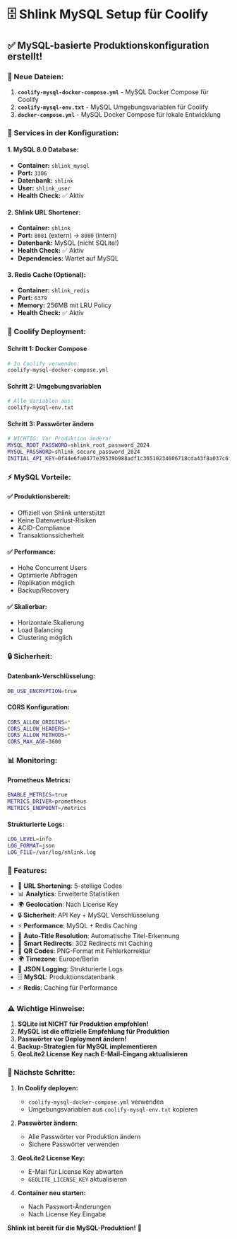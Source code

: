 # 🗄️ Shlink MySQL Setup für Coolify

## ✅ **MySQL-basierte Produktionskonfiguration erstellt!**

### **📁 Neue Dateien:**

1. **`coolify-mysql-docker-compose.yml`** - MySQL Docker Compose für Coolify
2. **`coolify-mysql-env.txt`** - MySQL Umgebungsvariablen für Coolify
3. **`docker-compose.yml`** - MySQL Docker Compose für lokale Entwicklung

### **🔧 Services in der Konfiguration:**

#### **1. MySQL 8.0 Database:**
- **Container:** `shlink_mysql`
- **Port:** `3306`
- **Datenbank:** `shlink`
- **User:** `shlink_user`
- **Health Check:** ✅ Aktiv

#### **2. Shlink URL Shortener:**
- **Container:** `shlink`
- **Port:** `8081` (extern) → `8080` (intern)
- **Datenbank:** MySQL (nicht SQLite!)
- **Health Check:** ✅ Aktiv
- **Dependencies:** Wartet auf MySQL

#### **3. Redis Cache (Optional):**
- **Container:** `shlink_redis`
- **Port:** `6379`
- **Memory:** 256MB mit LRU Policy
- **Health Check:** ✅ Aktiv

### **🚀 Coolify Deployment:**

#### **Schritt 1: Docker Compose**
```bash
# In Coolify verwenden:
coolify-mysql-docker-compose.yml
```

#### **Schritt 2: Umgebungsvariablen**
```bash
# Alle Variablen aus:
coolify-mysql-env.txt
```

#### **Schritt 3: Passwörter ändern**
```bash
# WICHTIG: Vor Produktion ändern!
MYSQL_ROOT_PASSWORD=shlink_root_password_2024
MYSQL_PASSWORD=shlink_secure_password_2024
INITIAL_API_KEY=0f44e6fa0477e39539b988adf1c36510234606718cda43f8a037c6fc0dc451c3
```

### **⚡ MySQL Vorteile:**

#### **✅ Produktionsbereit:**
- Offiziell von Shlink unterstützt
- Keine Datenverlust-Risiken
- ACID-Compliance
- Transaktionssicherheit

#### **✅ Performance:**
- Hohe Concurrent Users
- Optimierte Abfragen
- Replikation möglich
- Backup/Recovery

#### **✅ Skalierbar:**
- Horizontale Skalierung
- Load Balancing
- Clustering möglich

### **🔒 Sicherheit:**

#### **Datenbank-Verschlüsselung:**
```bash
DB_USE_ENCRYPTION=true
```

#### **CORS Konfiguration:**
```bash
CORS_ALLOW_ORIGINS=*
CORS_ALLOW_HEADERS=*
CORS_ALLOW_METHODS=*
CORS_MAX_AGE=3600
```

### **📊 Monitoring:**

#### **Prometheus Metrics:**
```bash
ENABLE_METRICS=true
METRICS_DRIVER=prometheus
METRICS_ENDPOINT=/metrics
```

#### **Strukturierte Logs:**
```bash
LOG_LEVEL=info
LOG_FORMAT=json
LOG_FILE=/var/log/shlink.log
```

### **🎯 Features:**

- 🔗 **URL Shortening**: 5-stellige Codes
- 📊 **Analytics**: Erweiterte Statistiken
- 🌍 **Geolocation**: Nach License Key
- 🔒 **Sicherheit**: API Key + MySQL Verschlüsselung
- ⚡ **Performance**: MySQL + Redis Caching
- 🎯 **Auto-Title Resolution**: Automatische Titel-Erkennung
- 🔄 **Smart Redirects**: 302 Redirects mit Caching
- 📱 **QR Codes**: PNG-Format mit Fehlerkorrektur
- 🌍 **Timezone**: Europe/Berlin
- 📝 **JSON Logging**: Strukturierte Logs
- 🗄️ **MySQL**: Produktionsdatenbank
- ⚡ **Redis**: Caching für Performance

### **⚠️ Wichtige Hinweise:**

1. **SQLite ist NICHT für Produktion empfohlen!**
2. **MySQL ist die offizielle Empfehlung für Produktion**
3. **Passwörter vor Deployment ändern!**
4. **Backup-Strategien für MySQL implementieren**
5. **GeoLite2 License Key nach E-Mail-Eingang aktualisieren**

### **🔧 Nächste Schritte:**

1. **In Coolify deployen:**
   - `coolify-mysql-docker-compose.yml` verwenden
   - Umgebungsvariablen aus `coolify-mysql-env.txt` kopieren

2. **Passwörter ändern:**
   - Alle Passwörter vor Produktion ändern
   - Sichere Passwörter verwenden

3. **GeoLite2 License Key:**
   - E-Mail für License Key abwarten
   - `GEOLITE_LICENSE_KEY` aktualisieren

4. **Container neu starten:**
   - Nach Passwort-Änderungen
   - Nach License Key Eingabe

**Shlink ist bereit für die MySQL-Produktion!** 🚀

